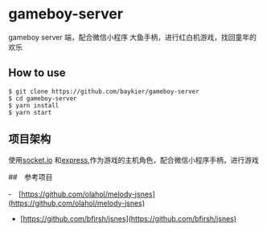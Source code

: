 
# gameboy-server

gameboy server 端，配合微信小程序 大鱼手柄，进行红白机游戏，找回童年的欢乐

## How to use

```
$ git clone https://github.com/baykier/gameboy-server
$ cd gameboy-server
$ yarn install
$ yarn start 
```
## 项目架构

使用[socket.io]() 和[express](),作为游戏的主机角色，配合微信小程序手柄，进行游戏



##　参考项目

-　[https://github.com/olahol/melody-jsnes](https://github.com/olahol/melody-jsnes)
-  [https://github.com/bfirsh/jsnes](https://github.com/bfirsh/jsnes)
